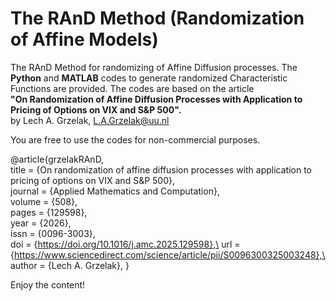 # The RAnD Method (Randomization of Affine Models)
The RAnD Method for randomizing of Affine Diffusion processes. The **Python** and **MATLAB** codes to generate randomized Characteristic Functions are provided.
The codes are based on the article<br /> **"On Randomization of Affine Diffusion Processes with Application to Pricing of Options on VIX and S&P 500".**<br /> by Lech A. Grzelak, L.A.Grzelak@uu.nl

You are free to use the codes for non-commercial purposes.

@article{grzelakRAnD,\
title = {On randomization of affine diffusion processes with application to pricing of options on VIX and S&P 500},\
journal = {Applied Mathematics and Computation},\
volume = {508},\
pages = {129598},\
year = {2026},\
issn = {0096-3003},\
doi = {https://doi.org/10.1016/j.amc.2025.129598},\
url = {https://www.sciencedirect.com/science/article/pii/S0096300325003248},\
author = {Lech A. Grzelak},
}

Enjoy the content!
